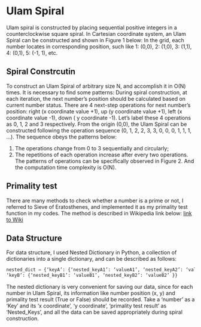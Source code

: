 # Ulam Spiral
Ulam spiral is constructed by placing sequential positive integers in a counterclockwise square spiral. In Cartesian coordinate system, an Ulam Spiral can be constructed and shown in Figure 1 below:
In the grid, each number locates in corresponding position, such like 
1: (0,0),  2: (1,0),  3: (1,1),  4: (0,1),  5: (-1, 1), etc.

## Spiral Constrcutin

To construct an Ulam Spiral of arbitrary size N, and accomplish it in O(N) times. It is necessary to find some patterns:
During spiral construction, at each iteration, the next number’s position should be calculated based on current number status. There are 4 next-step operations for next number’s position: right (x coordinate value +1), up (y coordinate value +1), left (x coordinate value -1), down ( y coordinate -1). Let’s label these 4 operations as 0, 1, 2 and 3 respectively. 
From the origin (0,0), the Ulam Spiral can be constructed following the operation sequence (0, 1, 2, 2, 3, 3, 0, 0, 0, 1, 1, 1, …). The sequence obeys the patterns below:
1. The operations change from 0 to 3 sequentially and circularly;
2. The repetitions of each operation increase after every two operations.
The patterns of operations can be specifically observed in Figure 2. And the computation time complexity is O(N).

## Primality test

There are many methods to check whether a number is a prime or not, I referred to Sieve of Eratosthenes, and implemented it as my primality test function in my codes. The method is described in Wikipedia link below:
[link to Wiki](https://en.wikipedia.org/wiki/Sieve_of_Eratosthenes)
## Data Structure
For data structure, I used Nested Dictionary in Python, a collection of dictionaries into a single dictionary, and can be described as follows:
```python
nested_dict = {‘keyA’: {‘nested_keyA1’: ‘valueA1’, ‘nested_keyA2’: ‘valueA2’ }
‘keyB’: {‘nested_keyB1’: ‘valueB1’, ‘nested_keyB2’: ‘valueB2’ }}
```
The nested dictionary is very convenient for saving our data, since for each number in Ulam Spiral, its information like number position (x, y) and primality test result (True or False) should be recorded. 
Take a ‘number’ as a ‘Key’ and its ‘x coordinate’, ‘y coordinate’, ‘primality test result’ as ‘Nested_Keys’, and all the data can be saved appropriately during spiral construction.
